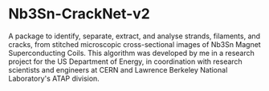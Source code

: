 # Nb3Sn-CrackNet-v2
A package to identify, separate, extract, and analyse strands, filaments, and cracks, from stitched microscopic cross-sectional images of Nb3Sn Magnet Superconducting Coils. This algorithm was developed by me in a research project for the US Department of Energy, in coordination with research scientists and engineers at CERN and Lawrence Berkeley National Laboratory's ATAP division.
